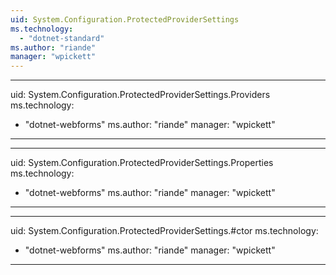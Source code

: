 ```yaml
---
uid: System.Configuration.ProtectedProviderSettings
ms.technology: 
  - "dotnet-standard"
ms.author: "riande"
manager: "wpickett"
---
```


---
uid: System.Configuration.ProtectedProviderSettings.Providers
ms.technology: 
  - "dotnet-webforms"
ms.author: "riande"
manager: "wpickett"
---

---
uid: System.Configuration.ProtectedProviderSettings.Properties
ms.technology: 
  - "dotnet-webforms"
ms.author: "riande"
manager: "wpickett"
---

---
uid: System.Configuration.ProtectedProviderSettings.#ctor
ms.technology: 
  - "dotnet-webforms"
ms.author: "riande"
manager: "wpickett"
---
